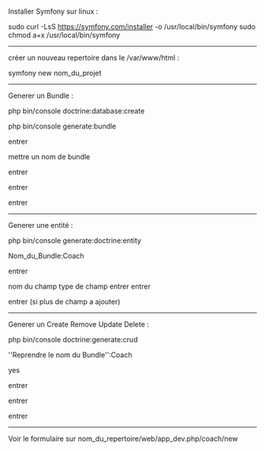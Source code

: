 Installer Symfony sur linux :

sudo curl -LsS https://symfony.com/installer -o /usr/local/bin/symfony
sudo chmod a+x /usr/local/bin/symfony

---

créer un nouveau repertoire dans le /var/www/html :

symfony new nom_du_projet

---

Generer un Bundle :

php bin/console doctrine:database:create

php bin/console generate:bundle

entrer

mettre un nom de bundle

entrer

entrer

entrer

---

Generer une entité :

php bin/console generate:doctrine:entity

Nom_du_Bundle:Coach

entrer

nom du champ
type de champ
entrer
entrer

entrer (si plus de champ a ajouter)

---

Generer un Create Remove Update Delete :

php bin/console doctrine:generate:crud

''Reprendre le nom du Bundle'':Coach

yes

entrer

entrer

entrer

---

Voir le formulaire sur nom_du_repertoire/web/app_dev.php/coach/new
